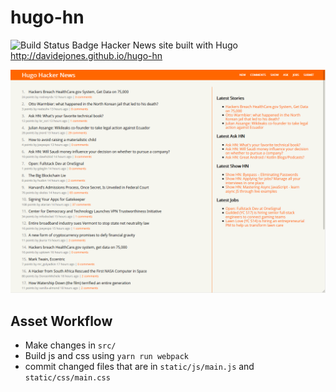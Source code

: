 # hugo-hn

![Build Status Badge](https://api.travis-ci.org/davidejones/hugo-hn.svg?branch=master)
Hacker News site built with Hugo http://davidejones.github.io/hugo-hn

[![screenshot](https://raw.githubusercontent.com/davidejones/hugo-hn/master/screen.png)](http://davidejones.github.io/hugo-hn)

## Asset Workflow

- Make changes in `src/`
- Build js and css using `yarn run webpack`
- commit changed files that are in `static/js/main.js` and `static/css/main.css`
